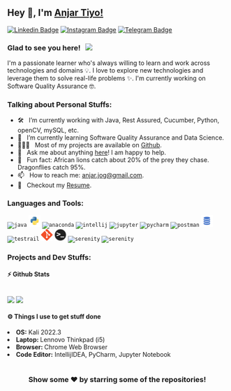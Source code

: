 ## Hey 👋, I'm [Anjar Tiyo!](https://github.com/AnjarTiyo/)

[![Linkedin Badge](https://img.shields.io/badge/-LinkedIn-0e76a8?style=flat-square&logo=Linkedin&logoColor=white)](https://linkedin.com/in/anjartiyo)
[![Instagram Badge](https://img.shields.io/badge/-Instagram-e4405f?style=flat-square&logo=Instagram&logoColor=white)](https://instagram.com/anjartiyo.s/)
[![Telegram Badge](https://img.shields.io/badge/-Telegram-0088cc?style=flat-square&logo=Telegram&logoColor=white)](https://t.me/anjartiyo)

### Glad to see you here! &nbsp; ![](https://visitor-badge.glitch.me/badge?page_id=AnjarTiyo.AnjarTiyo&style=flat-square&color=0088cc)

I'm a passionate learner who's always willing to learn and work across technologies and domains 💡. I love to explore new technologies and leverage them to solve real-life problems ✨. I'm currently working on Software Quality Assurance 🤓.


### Talking about Personal Stuffs:

- 🛠 &nbsp; I’m currently working with Java, Rest Assured, Cucumber, Python, openCV, mySQL, etc.
- 🚀 &nbsp; I’m currently learning Software Quality Assurance and Data Science.
- 👨🏻‍💻 &nbsp; Most of my projects are available on [Github](https://github.com/AnjarTiyo).
- 💬 &nbsp; Ask me about anything [here](https://github.com/iampavangandhi/AnjarTiyo/issues/)! I am happy to help.
- 👾 &nbsp; Fun fact: African lions catch about 20% of the prey they chase. Dragonflies catch 95%.
- 📫 &nbsp; How to reach me: anjar.jog@gmail.com.
- 📝 &nbsp; Checkout my [Resume](https://docs.google.com/document/d/1v6lZ8vDBrffmiVHyIrSvNkLbkFYzBKKS/view).


### Languages and Tools:

<code><img height="27" src="https://external-content.duckduckgo.com/iu/?u=https%3A%2F%2Ftse1.mm.bing.net%2Fth%3Fid%3DOIP.g0g4Iv6bkPE_9MPmEJApZwAAAA%26pid%3DApi&f=1&ipt=fe25f8e7cc1c13fa8e889c1f5f2a69c8eb580fcb4feeee16e982a2de66845166&ipo=images" alt="java"></code>
<code><img height="27" src="https://raw.githubusercontent.com/github/explore/80688e429a7d4ef2fca1e82350fe8e3517d3494d/topics/python/python.png" alt="python"></code>
<code><img height="27" src="https://external-content.duckduckgo.com/iu/?u=https%3A%2F%2Ftse2.mm.bing.net%2Fth%3Fid%3DOIP.TH29CBiHeScGDph4UhmVfAHaHx%26pid%3DApi&f=1&ipt=0a745f8a696d87ef4cd73c94418b211100df4f16270f5371ab05f597cdc89e26&ipo=images" alt="anaconda"></code>
<code><img height="27" src="https://external-content.duckduckgo.com/iu/?u=https%3A%2F%2Ftse1.mm.bing.net%2Fth%3Fid%3DOIP.mIZeBtd_rKMrPhGN8RkEngHaHa%26pid%3DApi&f=1&ipt=3751ff3e624aa1fbe72144188e4819aa77088e286cee8aa97aa97bfd0bcd62c3&ipo=images" alt="intellij"></code>
<code><img height="27" src="https://external-content.duckduckgo.com/iu/?u=https%3A%2F%2Ftse3.mm.bing.net%2Fth%3Fid%3DOIP.BWugDHBz7qW9EOPZfSk7fgHaFx%26pid%3DApi&f=1&ipt=5fa71abd4ac0511b2c35cae7d17f02d144eb2955fdb88e706ee91158ab9f3ed5&ipo=images" alt="jupyter"></code>
<code><img height="27" src="https://external-content.duckduckgo.com/iu/?u=https%3A%2F%2Ftse4.mm.bing.net%2Fth%3Fid%3DOIP.pIi0CfGswG8JLy2f1w6dLQHaHa%26pid%3DApi&f=1&ipt=3a4f744d7f8cf734b0f62ae8564112fbc01d29cf35cc469aa1d1d413d7c31c4c&ipo=images" alt="pycharm"></code>
<code><img height="27" src="https://external-content.duckduckgo.com/iu/?u=https%3A%2F%2Ftse3.explicit.bing.net%2Fth%3Fid%3DOIP.TSYkzzNU-MdIIlEnxuZpGQHaHa%26pid%3DApi&f=1&ipt=6f14c8a6aa42a835b9133b7a8c23ce9e21b7fedb6b0b167632fcc3e4f8d59fc7&ipo=images" alt="postman"></code>
<code><img height="27" src="https://raw.githubusercontent.com/github/explore/80688e429a7d4ef2fca1e82350fe8e3517d3494d/topics/sql/sql.png" alt="sql"></code>
<code><img height="27" src="https://external-content.duckduckgo.com/iu/?u=https%3A%2F%2Ftse1.explicit.bing.net%2Fth%3Fid%3DOIP.6C1ItAo_ZN5Y4Xb2mURm9AHaD4%26pid%3DApi&f=1&ipt=ab98416281e6ac7c023c521606dd30bca3817c105d3a91d3240623f6c279392f&ipo=images" alt="testrail"></code>
<code><img height="27" src="https://raw.githubusercontent.com/devicons/devicon/master/icons/git/git-original.svg" alt="git"></code>
<code><img height="27" src="https://raw.githubusercontent.com/github/explore/80688e429a7d4ef2fca1e82350fe8e3517d3494d/topics/terminal/terminal.png" alt="terminal"></code>
<code><img height="27" src="https://external-content.duckduckgo.com/iu/?u=https%3A%2F%2Ftse4.mm.bing.net%2Fth%3Fid%3DOIP.AUV12oZqb46PqdU7h0jzcwHaFj%26pid%3DApi&f=1&ipt=cfa3a3107aaba301d8e9b08fdfb5662081063da589d332a94cee2164fb397981&ipo=images" alt="serenity"></code>
<code><img height="27" src="https://external-content.duckduckgo.com/iu/?u=https%3A%2F%2Ftse4.mm.bing.net%2Fth%3Fid%3DOIP.qmS-f8Pv72ZavjF22v-xiwAAAA%26pid%3DApi&f=1&ipt=e8fdc46f8b7cdb7681800dadd3c73ea59c2063b28ded690e81ded4312ad5ea1c&ipo=images" alt="serenity"></code>

<!--
<code><img height="25" src="https://raw.githubusercontent.com/github/explore/80688e429a7d4ef2fca1e82350fe8e3517d3494d/topics/sass/sass.png" alt="sass"></code>
-->

### Projects and Dev Stuffs:
	
#### <b>⚡ Github Stats</b></summary>
<br />
  <img height="180em" src="https://github-readme-stats.vercel.app/api?username=AnjarTiyo&show_icons=true&hide_border=true&&count_private=true&include_all_commits=true" />  <img height="180em" src="https://github-readme-stats.vercel.app/api/top-langs/?username=AnjarTiyo&show_icons=true&hide_border=true&layout=compact&langs_count=8"/>
  <br />


#### <b>⚙️ Things I use to get stuff done</b></summary>

<li><b>OS:</b> Kali 2022.3</li>
<li><b>Laptop: </b> Lennovo Thinkpad (i5)</li>
<li><b>Browser: </b> Chrome Web Browser</li>
<li><b>Code Editor:</b> IntellijIDEA, PyCharm, Jupyter Notebook</li>


#

<div align="center">

### Show some ❤️ by starring some of the repositories!

</div>
